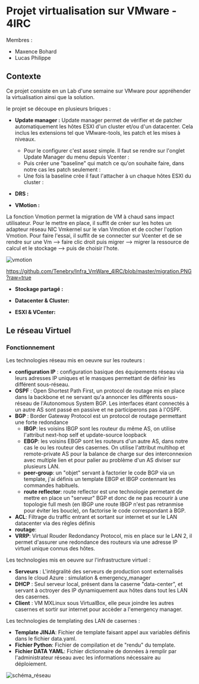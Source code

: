 # Projet virtualisation sur VMware - 4IRC

Membres : 
* Maxence Bohard
* Lucas Philippe

## Contexte

Ce projet consiste en un Lab d'une semaine sur VMware pour appréhender la virtualisation ainsi que la solution.

le projet se découpe en plusieurs briques : 

* **Update manager :**
Update manager permet de vérifier et de patcher automatiquement les hôtes ESXI d'un cluster et/ou d'un datacenter. Cela inclus les extensions tel que VMware-tools, les patch et les mises à niveaux.

	* Pour le configurer c'est assez simple. Il faut se rendre sur l'onglet Update Manager du menu depuis Vcenter :
	* Puis créer une "baseline" qui match ce qu'on souhaite faire, dans notre cas les patch seulement :
  * Une fois la baseline crée il faut l'attacher à un chaque hôtes ESXI du cluster :

* **DRS :**


* **VMotion :**

La fonction Vmotion permet la migration de VM à chaud sans impact utilisateur. Pour le mettre en place, il suffit de créer sur les hotes un adapteur réseau NIC Vmkernel sur le vlan Vmotion et de cocher l'option Vmotion. Pour faire l'essai, il suffit de se connecter sur Vcenter et de se rendre sur une Vm --> faire clic droit puis migrer --> migrer la ressource de calcul et le stockage --> puis de choisir l'hote.

![vmotion](https://user-images.githubusercontent.com/47632799/74013834-a2470080-498d-11ea-9168-eaceee4fc4a8.png)

https://github.com/Tenebry/Infra_VmWare_4IRC/blob/master/migration.PNG?raw=true
* **Stockage partagé :**


* **Datacenter & Cluster:**

* **ESXI & VCenter:**












## Le  réseau Virtuel

### Fonctionnement

Les technologies réseau mis en oeuvre sur les routeurs :
  - **configuration IP** : configuration basique des équipements réseau via leurs adresses IP uniques et le masques permettant de définir les différent sous-réseau.
  - **OSPF** : Open Shortest Path First, un protocol de routage mis en place dans la backbone et ne servant qu'a annoncer les différents sous-réseau de l'Autonomous System BGP. Les interfaces étant connectés à un autre AS sont passé en passive et ne participerons pas à l'OSPF.
  - **BGP** : Border Gateway Protocol est un protocol de routage permettant une forte redondance 
    - **IBGP**: les voisins IBGP sont les routeur du même AS, on utilise l'attribut next-hop self et update-source loopback
    - **EBGP**: les voisins EBGP sont les routeurs d'un autre AS, dans notre cas le ou les routeur des casernes. On utilise l'attribut multihop et remote-private AS pour la balance de charge sur des interconnexion avec multiple lien et pour palier au problème d'un AS diviser sur plusieurs LAN.
    - **peer-group**: un "objet" servant à factorier le code BGP via un template, j'ai définis un template EBGP et IBGP contennant les commandes habituels.
    - **route reflector**: route reflector est une technologie permetant de mettre en place un "serveur" BGP et donc de ne pas recourir à une topologie full mesh (en IBGP une route IBGP n'est pas retranmise pour éviter les boucle), on factorise le code correspondant à BGP.
  - **ACL**: Filtrage du traffic entrant et sortant sur internet et sur le LAN datacenter via des règles définis
  - **routage**: 
  - **VRRP**: Virtual Rouder Redondancy Protocol, mis en place sur le LAN 2, il permet d'assurer une redondance des routeurs via une adresse IP virtuel unique connus des hôtes.
 
 Les technologies mis en oeuvre sur l'infrastructure virtuel : 
  - **Serveurs** : L'intégralité des serveurs de production sont externalisés dans le cloud Azure : simulation & emergency_manager
  - **DHCP** : Seul serveur local, présent dans la caserne "data-center", et servant à octroyer des IP dynamiquement aux hôtes dans tout les LAN des casernes.
  - **Client** : VM MXLinux sous VirtualBox, elle peux joindre les autres casernes et sortir sur internet pour accèder a l'emergency manager.

 Les technologies de templating des LAN de casernes :
  - **Template JINJA**: Fichier de template faisant appel aux variables définis dans le fichier data.yaml. 
  - **Fichier Python**: Fichier de compilation et de "rendu" du template.
  - **Fichier DATA YAML**: Fichier dictionnaire de données à remplir par l'administrateur réseau avec les informations nécessaire au déploiement.

![schéma_réseau](https://github.com/Tenebry/Network_On_Fire/blob/master/Capture.PNG)

